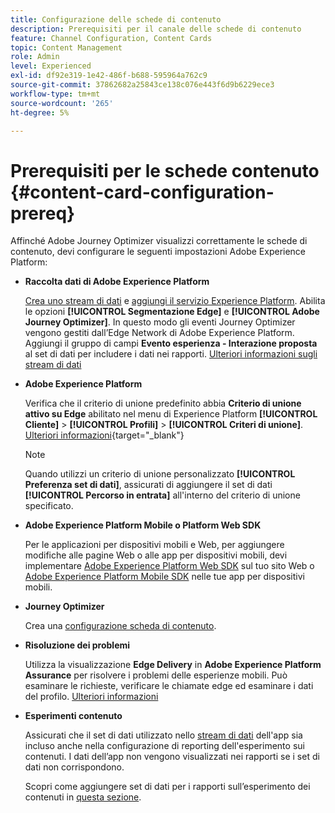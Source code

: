 ```yaml
---
title: Configurazione delle schede di contenuto
description: Prerequisiti per il canale delle schede di contenuto
feature: Channel Configuration, Content Cards
topic: Content Management
role: Admin
level: Experienced
exl-id: df92e319-1e42-486f-b688-595964a762c9
source-git-commit: 37862682a25843ce138c076e443f6d9b6229ece3
workflow-type: tm+mt
source-wordcount: '265'
ht-degree: 5%

---
```


# Prerequisiti per le schede contenuto {#content-card-configuration-prereq}

Affinché Adobe Journey Optimizer visualizzi correttamente le schede di contenuto, devi configurare le seguenti impostazioni Adobe Experience Platform:

* **Raccolta dati di Adobe Experience Platform**

  [Crea uno stream di dati](https://experienceleague.adobe.com/en/docs/experience-platform/datastreams/configure) e [aggiungi il servizio Experience Platform](https://experienceleague.adobe.com/en/docs/experience-platform/datastreams/configure#aep). Abilita le opzioni **[!UICONTROL Segmentazione Edge]** e **[!UICONTROL Adobe Journey Optimizer]**. In questo modo gli eventi Journey Optimizer vengono gestiti dall’Edge Network di Adobe Experience Platform.
Aggiungi il gruppo di campi **Evento esperienza - Interazione proposta** al set di dati per includere i dati nei rapporti. [Ulteriori informazioni sugli stream di dati](https://experienceleague.adobe.com/en/docs/experience-platform/datastreams/configure)

* **Adobe Experience Platform**

  Verifica che il criterio di unione predefinito abbia **Criterio di unione attivo su Edge** abilitato nel menu di Experience Platform **[!UICONTROL Cliente]** > **[!UICONTROL Profili]** > **[!UICONTROL Criteri di unione]**. [Ulteriori informazioni](https://experienceleague.adobe.com/docs/experience-platform/profile/merge-policies/ui-guide.html#configure){target="_blank"}

  >[!NOTE]
  >
  >Quando utilizzi un criterio di unione personalizzato **[!UICONTROL Preferenza set di dati]**, assicurati di aggiungere il set di dati **[!UICONTROL Percorso in entrata]** all&#39;interno del criterio di unione specificato.

* **Adobe Experience Platform Mobile o Platform Web SDK**

  Per le applicazioni per dispositivi mobili e Web, per aggiungere modifiche alle pagine Web o alle app per dispositivi mobili, devi implementare [Adobe Experience Platform Web SDK](https://experienceleague.adobe.com/it/docs/platform-learn/implement-web-sdk/overview) sul tuo sito Web o [Adobe Experience Platform Mobile SDK](https://developer.adobe.com/client-sdks/home/) nelle tue app per dispositivi mobili.

* **Journey Optimizer**

  Crea una [configurazione scheda di contenuto](#content-card-configuration).

* **Risoluzione dei problemi**

  Utilizza la visualizzazione **Edge Delivery** in **Adobe Experience Platform Assurance** per risolvere i problemi delle esperienze mobili. Può esaminare le richieste, verificare le chiamate edge ed esaminare i dati del profilo. [Ulteriori informazioni](https://experienceleague.adobe.com/it/docs/experience-platform/assurance/view/edge-delivery)

* **Esperimenti contenuto**

  Assicurati che il set di dati utilizzato nello [stream di dati](https://experienceleague.adobe.com/en/docs/experience-platform/datastreams/overview#_blank) dell&#39;app sia incluso anche nella configurazione di reporting dell&#39;esperimento sui contenuti. I dati dell’app non vengono visualizzati nei rapporti se i set di dati non corrispondono.

  Scopri come aggiungere set di dati per i rapporti sull’esperimento dei contenuti in [questa sezione](../reports/reporting-configuration.md).
